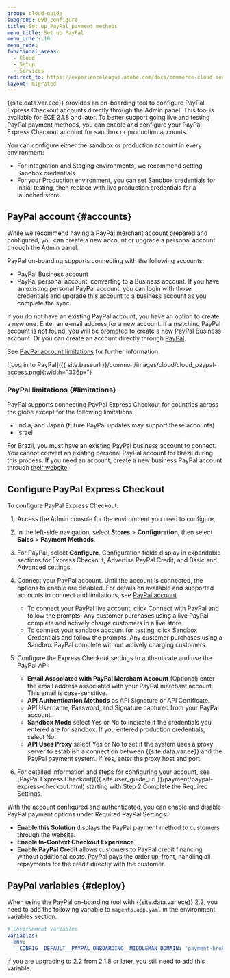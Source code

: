 ```yaml
---
group: cloud-guide
subgroup: 090_configure
title: Set up PayPal payment methods
menu_title: Set up PayPal
menu_order: 10
menu_node:
functional_areas:
  - Cloud
  - Setup
  - Services
redirect_to: https://experienceleague.adobe.com/docs/commerce-cloud-service/user-guide/configure-store/paypal.html
layout: migrated
---
```


{{site.data.var.ece}} provides an on-boarding tool to configure PayPal Express Checkout accounts directly through the Admin panel. This tool is available for ECE 2.1.8 and later. To better support going live and testing PayPal payment methods, you can enable and configure your PayPal Express Checkout account for sandbox or production accounts.

You can configure either the sandbox or production account in every environment:

*  For Integration and Staging environments, we recommend setting Sandbox credentials.
*  For your Production environment, you can set Sandbox credentials for initial testing, then replace with live production credentials for a launched store.

## PayPal account {#accounts}

While we recommend having a PayPal merchant account prepared and configured, you can create a new account or upgrade a personal account through the Admin panel.

PayPal on-boarding supports connecting with the following accounts:

*  PayPal Business account
*  PayPal personal account, converting to a Business account. If you have an existing personal PayPal account, you can login with those credentials and upgrade this account to a business account as you complete the sync.

If you do not have an existing PayPal account, you have an option to create a new one. Enter an e-mail address for a new account. If a matching PayPal account is not found, you will be prompted to create a new PayPal Business account. Or you can create an account directly through [PayPal](https://www.paypal.com/us/webapps/mpp/account-selection).

See [PayPal account limitations](#limitations) for further information.

![Log in to PayPal]({{ site.baseurl }}/common/images/cloud/cloud_paypal-access.png){:width="336px"}

### PayPal limitations {#limitations}

PayPal supports connecting PayPal Express Checkout for countries across the globe except for the following limitations:

*  India, and Japan (future PayPal updates may support these accounts)
*  Israel

For Brazil, you must have an existing PayPal business account to connect. You cannot convert an existing personal PayPal account for Brazil during this process. If you need an account, create a new business PayPal account through [their website](https://www.paypal.com/us/webapps/mpp/account-selection).

## Configure PayPal Express Checkout

To configure PayPal Express Checkout:

1. Access the Admin console for the environment you need to configure.
1. In the left-side navigation, select __Stores__ > __Configuration__, then select __Sales__ > __Payment Methods__.
1. For PayPal, select __Configure__. Configuration fields display in expandable sections for Express Checkout, Advertise PayPal Credit, and Basic and Advanced settings.
1. Connect your PayPal account. Until the account is connected, the options to enable are disabled. For details on available and supported accounts to connect and limitations, see [PayPal account](#accounts).

   *  To connect your PayPal live account, click Connect with PayPal and follow the prompts. Any customer purchases using a live PayPal complete and actively charge customers in a live store.
   *  To connect your sandbox account for testing, click Sandbox Credentials and follow the prompts. Any customer purchases using a Sandbox PayPal complete without actively charging customers.

1. Configure the Express Checkout settings to authenticate and use the PayPal API:

   *  __Email Associated with PayPal Merchant Account__ (Optional) enter the email address associated with your PayPal merchant account. This email is case-sensitive.
   *  __API Authentication Methods__ as API Signature or API Certificate.
   *  API Username, Password, and Signature captured from your PayPal account.
   *  __Sandbox Mode__ select Yes or No to indicate if the credentials you entered are for sandbox. If you entered production credentials, select No.
   *  __API Uses Proxy__ select Yes or No to set if the system uses a proxy server to establish a connection between {{site.data.var.ee}} and the PayPal payment system. If Yes, enter the proxy host and port.

1. For detailed information and steps for configuring your account, see [PayPal Express Checkout]({{ site.user_guide_url }}/payment/paypal-express-checkout.html) starting with Step 2 Complete the Required Settings.

With the account configured and authenticated, you can enable and disable PayPal payment options under Required PayPal Settings:

*  __Enable this Solution__ displays the PayPal payment method to customers through the website.
*  __Enable In-Context Checkout Experience__
*  __Enable PayPal Credit__ allows customers to PayPal credit financing without additional costs. PayPal pays the order up-front, handling all repayments for the credit directly with the customer.

## PayPal variables {#deploy}

When using the PayPal on-boarding tool with {{site.data.var.ece}} 2.2, you need to add the following variable to `magento.app.yaml` in the environment variables section.

```yaml
# Environment variables
variables:
  env:
    CONFIG__DEFAULT__PAYPAL_ONBOARDING__MIDDLEMAN_DOMAIN: 'payment-broker.magento.com'
```

If you are upgrading to 2.2 from 2.1.8 or later, you still need to add this variable.
